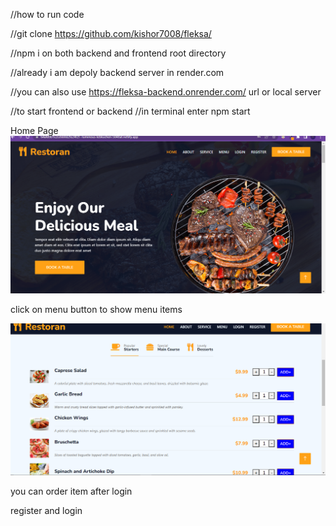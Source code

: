 
//how to run code

//git clone https://github.com/kishor7008/fleksa/

//npm i on both backend and frontend root directory

//already i am depoly backend server in render.com

//you can also use https://fleksa-backend.onrender.com/ url or local server


//to start frontend  or backend
//in terminal enter npm start  

Home Page
![Alt text](image.png)



click on menu button to show menu items

![Alt text](image-1.png)


you can order item after login 

register and login 


